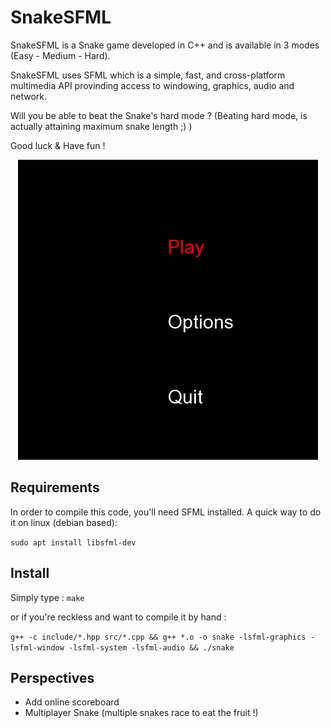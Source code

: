 # SnakeSFML

SnakeSFML is a Snake game developed in C++ and is available in 3 modes (Easy - Medium - Hard).

SnakeSFML uses SFML which is a simple, fast, and cross-platform multimedia API provinding access to windowing, graphics, audio and network.

Will you be able to beat the Snake's hard mode ? (Beating hard mode, is actually attaining maximum snake length ;) ) 

Good luck & Have fun ! 

<div style="text-align:center"><img src="resources/play.gif" /></div>

## Requirements
In order to compile this code, you'll need SFML installed. A quick way to do it on linux (debian based): 

`sudo apt install libsfml-dev`
  
## Install

Simply type : 
``` make ```

or if you're reckless and want to compile it by hand :

```g++ -c include/*.hpp src/*.cpp && g++ *.o -o snake -lsfml-graphics -lsfml-window -lsfml-system -lsfml-audio && ./snake ```


## Perspectives

* Add online scoreboard
* Multiplayer Snake (multiple snakes race to eat the fruit !) 
